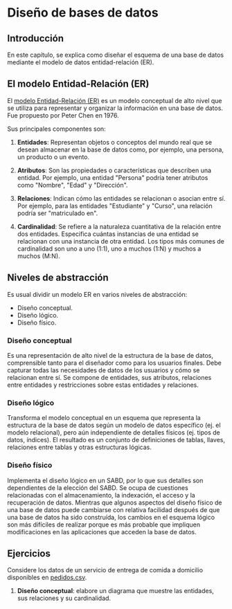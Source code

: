 # Diseño de bases de datos

## Introducción
En este capítulo, se explica como diseñar el esquema de una base de datos mediante el modelo de datos entidad-relación (ER).

## El modelo Entidad-Relación (ER)
El [modelo Entidad-Relación (ER)](https://en.wikipedia.org/wiki/Entity%E2%80%93relationship_model) es un modelo conceptual de alto nivel que se utiliza para representar y organizar la información en una base de datos. Fue propuesto por Peter Chen en 1976.

Sus principales componentes son:

1. **Entidades**: Representan objetos o conceptos del mundo real que se desean almacenar en la base de datos como, por ejemplo, una persona, un producto o un evento.

2. **Atributos**: Son las propiedades o características que describen una entidad. Por ejemplo, una entidad "Persona" podría tener atributos como "Nombre", "Edad" y "Dirección".

3. **Relaciones**: Indican cómo las entidades se relacionan o asocian entre sí. Por ejemplo, para las entidades "Estudiante" y "Curso", una relación podría ser "matriculado en".

4. **Cardinalidad**: Se refiere a la naturaleza cuantitativa de la relación entre dos entidades. Especifica cuántas instancias de una entidad se relacionan con una instancia de otra entidad. Los tipos más comunes de cardinalidad son uno a uno (1:1), uno a muchos (1:N) y muchos a muchos (M:N).

## Niveles de abstracción
Es usual dividir un modelo ER en varios niveles de abstracción:

- Diseño conceptual.
- Diseño lógico.
- Diseño físico.

### Diseño conceptual
Es una representación de alto nivel de la estructura de la base de datos, comprensible tanto para el diseñador como para los usuarios finales. Debe capturar todas las necesidades de datos de los usuarios y cómo se relacionan entre sí. Se compone de entidades, sus atributos, relaciones entre entidades y restricciones sobre estas entidades y relaciones.

### Diseño lógico
Transforma el modelo conceptual en un esquema que representa la estructura de la base de datos según un modelo de datos específico (ej. el modelo relacional), pero aún independiente de detalles físicos (ej. tipos de datos, índices). El resultado es un conjunto de definiciones de tablas, llaves, relaciones entre tablas y otras estructuras lógicas.

### Diseño físico
Implementa el diseño lógico en un SABD, por lo que sus detalles son dependientes de la elección del SABD. Se ocupa de cuestiones relacionadas con el almacenamiento, la indexación, el acceso y la recuperación de datos. Mientras que algunos aspectos del diseño físico de una base de datos puede cambiarse con relativa facilidad después de que una base de datos ha sido construída, los cambios en el esquema lógico son más difíciles de realizar porque es más probable que impliquen modificaciones en las aplicaciones que acceden la base de datos.

## Ejercicios
Considere los datos de un servicio de entrega de comida a domicilio disponibles en [pedidos.csv](https://github.com/gf0659-exploraciongeodatos/2023-ii/blob/main/datos/pedidos/pedidos.csv).

1. **Diseño conceptual**: elabore un diagrama que muestre las entidades, sus relaciones y su cardinalidad.